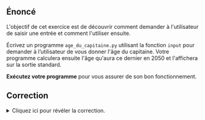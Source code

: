 ## Énoncé

L'objectif de cet exercice est de découvrir comment demander à l'utilisateur de saisir une entrée et comment l'utiliser ensuite.

Écrivez un programme `age_du_capitaine.py` utilisant la fonction `input` pour demander à l’utilisateur de vous donner l'âge du capitaine.
Votre programme calculera ensuite l'âge qu'aura ce dernier en 2050 et l'affichera sur la sortie standard.

**Exécutez votre programme** pour vous assurer de son bon fonctionnement.

## Correction
<details markdown="1">
<summary>Cliquez ici pour révéler la correction.</summary>
Voici une proposition de correction pour le fichier `age_du_capitaine.py` :
```python
#!/usr/bin/env python3

"""Un programme python pour illustrer la notion d'entrée en plus de la notion de sortie"""

# La fonction input attend que l'utilisateur "saisisse" une chaîne de caractères sur l'entrée standard
# L'entrée standard est par défaut le clavier
# La chaîne de caractères passée en argument à la fonction input est affichée sur la sortie standard
# Celle-ci permet d'indiquer à l'utilisateur ce qu'il doit saisir
saisie = input("quel est l'âge du capitaine ?\n")

# La fonction int permet de transformer, entre autre, une chaîne de caractères en un entier
age = int(saisie)

# Un calcul très savant
age_en_2050 = age + 2050 - 2020

# Affichage de la réponse
# Ici, on voit que la fonction print de python accepte un nombre arbitraire d'arguments
# Ceux-ci sont affichés sur la sortie standard en étant séparés par des espaces.
print("en 2050, le capitaine aura", age_en_2050, "ans")
```
</details>

